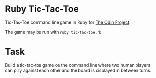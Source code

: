 # Ruby Tic-Tac-Toe

Tic-Tac-Toe command line game in Ruby for [The Odin Project](http://www.theodinproject.com/courses/ruby-programming/lessons/oop).

The game may be run with `ruby tic-tac-toe.rb`

# Task

Build a tic-tac-toe game on the command line where two human players can play against each other and the board is displayed in between turns.
